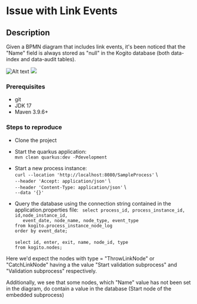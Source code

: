 # Issue with Link Events

## Description

Given a BPMN diagram that includes link events, it's been noticed that the "Name" field is always stored as "null" in the Kogito database (both data-index and data-audit tables).

![Alt text](./SampleProcess-svg.svg)
<img src="./SampleProcess-svg.svg">

### Prerequisites
* git
* JDK 17
* Maven 3.9.6+

### Steps to reproduce

* Clone the project
  
* Start the quarkus application: \
   ``mvn clean quarkus:dev -Pdevelopment``

* Start a new process instance: \
``curl --location 'http://localhost:8080/SampleProcess'`` \\\
``--header 'Accept: application/json'`` \\\
``--header 'Content-Type: application/json'`` \\\
``--data '{}'``

* Query the database using the connection string contained in the application.properties file:
`` select process_id, process_instance_id, id,node_instance_id,`` \
``	 event_date, node_name, node_type, event_type``\
``from kogito.process_instance_node_log``\
``order by event_date;``\
\
``select id, enter, exit, name, node_id, type``\
``from kogito.nodes;``

Here we'd expect the nodes with type = "ThrowLinkNode" or "CatchLinkNode" having a the value "Start validation subprocess" and "Validation subprocess" respectively.

Additionally, we see that some nodes, which "Name" value has not been set in the diagram, do contain a value in the database (Start node of the embedded subprocess)
